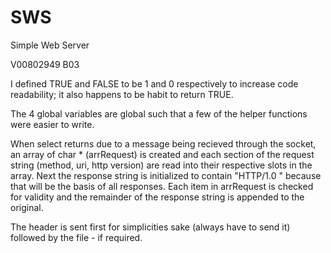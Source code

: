 # SWS
Simple Web Server


V00802949
B03

I defined TRUE and FALSE to be 1 and 0 respectively to increase code readability; it also happens to be habit to return TRUE.

The 4 global variables are global such that a few of the helper functions were easier to write.

When select returns due to a message being recieved through the socket, an array of char * (arrRequest) is created and each section of the request string (method, uri, http version) are read into their respective slots in the array. Next the response string is initialized to contain "HTTP/1.0 " because that will be the basis of all responses. Each item in arrRequest is checked for validity and the remainder of the response string is appended to the original.

The header is sent first for simplicities sake (always have to send it) followed by the file - if required.

